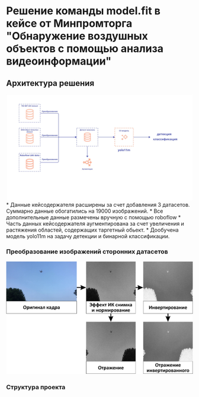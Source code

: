 ﻿# Решение команды model.fit в кейсе от Минпромторга "Обнаружение воздушных объектов с помощью анализа видеоинформации"

## Архитектура решения
<img src="./resources/Архитектура.jpg" alt="Архитектура решения" width="700"/>
* Данные кейсодержателя расширены за счет добавления 3 датасетов. Суммарно данные обогатились на 19000 изображений.
* Все дополнительные данные размечены вручную с помощью roboflow
* Часть данных кейсодержателя аугментирована за счет увеличения и растяжения областей, содержащих таргетный обьект.
* Дообучена модель yolo11m на задачу детекции и бинарной классификации.

### Преобразование изображений сторонних датасетов
<img src="./resources/Схема.png" alt="Преобразование сторонних датасетов" width="700"/>

### Структура проекта
